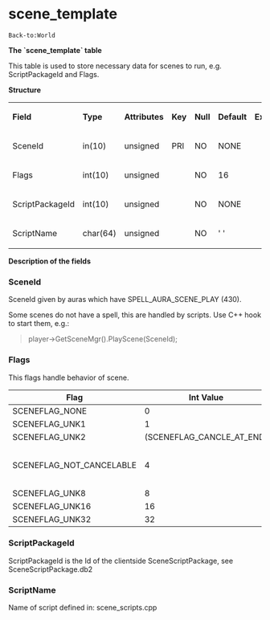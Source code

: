 # scene\_template

`Back-to:World`

**The \`scene\_template\` table**

This table is used to store necessary data for scenes to run, e.g. ScriptPackageId and Flags.

**Structure**

<table>
<tbody>
<tr class="odd">
<td><p><strong>Field</strong></p></td>
<td><p><strong>Type</strong></p></td>
<td><p><strong>Attributes</strong></p></td>
<td><p><strong>Key</strong></p></td>
<td><p><strong>Null</strong></p></td>
<td><p><strong>Default</strong></p></td>
<td><p><strong>Extra</strong></p></td>
<td><p><strong>Comment</strong></p></td>
</tr>
<tr class="even">
<td><p>SceneId</p></td>
<td><p>in(10)</p></td>
<td><p>unsigned</p></td>
<td><p>PRI</p></td>
<td><p>NO</p></td>
<td><p>NONE</p></td>
<td><p> </p></td>
<td><p> </p></td>
</tr>
<tr class="odd">
<td><p>Flags</p></td>
<td><p>int(10)</p></td>
<td><p>unsigned</p></td>
<td><p><br />
</p></td>
<td><p>NO</p></td>
<td><p>16</p></td>
<td><p> </p></td>
<td><p> </p></td>
</tr>
<tr class="even">
<td><p>ScriptPackageId</p></td>
<td><p>int(10)</p></td>
<td><p>unsigned</p></td>
<td><p><br />
</p></td>
<td><p>NO</p></td>
<td><p>NONE</p></td>
<td><p> </p></td>
<td><p> </p></td>
</tr>
<tr class="odd">
<td><p>ScriptName</p></td>
<td><p>char(64)</p></td>
<td><p>unsigned</p></td>
<td><p> </p></td>
<td><p>NO</p></td>
<td><p>' '</p></td>
<td><p> </p></td>
<td><p> </p></td>
</tr>
</tbody>
</table>

**Description of the fields**

### SceneId

SceneId given by auras which have SPELL\_AURA\_SCENE\_PLAY (430).

Some scenes do not have a spell, this are handled by scripts.
Use C++ hook to start them, e.g.:

> player-&gt;GetSceneMgr().PlayScene(SceneId); 

### Flags

This flags handle behavior of scene.

| Flag                                           | Int Value | **Bit value** | **Comment**                                     |
|------------------------------------------------|-----------|---------------|-------------------------------------------------|
| SCENEFLAG\_NONE                                | 0         | 0x00000000    |                                                 |
| SCENEFLAG\_UNK1                                | 1         | 0x00000001    | NYI                                             |
| SCENEFLAG\_UNK2 | (SCENEFLAG\_CANCLE\_AT\_END) | 2         | 0x00000002    | Scene is being canceled at SceneComplete // NYI |
| SCENEFLAG\_NOT\_CANCELABLE                     | 4         | 0x00000004    | Player can't cancle scene (cinematic scenes)    |
| SCENEFLAG\_UNK8                                | 8         | 0x00000008    | NYI                                             |
| SCENEFLAG\_UNK16                               | 16        | 0x00000010    | NYI                                             |
| SCENEFLAG\_UNK32                               | 32        | 0x00000020    | NYI                                             |

### ScriptPackageId

ScriptPackageId is the Id of the clientside SceneScriptPackage, see SceneScriptPackage.db2

### ScriptName

Name of script defined in: scene\_scripts.cpp
